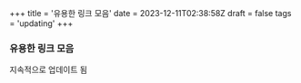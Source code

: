 +++
title = '유용한 링크 모음'
date = 2023-12-11T02:38:58Z
draft = false
tags = 'updating'
+++

### 유용한 링크 모음

지속적으로 업데이트 됨
